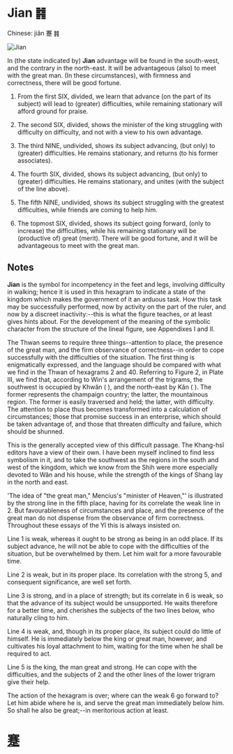 # Jian ䷦

Chinese: jiǎn 蹇 ䷦

![Jian](https://88o.io/wp-content/uploads/2018/09/39-e8b987jian.jpg)

In (the state indicated by) **Jian** advantage will be found in the south-west, and the contrary in the north-east. It will be advantageous (also) to meet with the great man.
(In these circumstances), with firmness and correctness, there will be good fortune.

1. From the first SIX, divided, we learn that advance (on the part of its subject) will lead to (greater) difficulties, while remaining stationary will afford ground for praise.

2. The second SIX, divided, shows the minister of the king struggling with difficulty on difficulty, and not with a view to his own advantage.

3. The third NINE, undivided, shows its subject advancing, (but only) to (greater) difficulties. He remains stationary, and returns (to his former associates).

4. The fourth SIX, divided, shows its subject advancing, (but only) to (greater) difficulties. He remains stationary, and unites (with the subject of the line above).

5. The fifth NINE, undivided, shows its subject struggling with the greatest difficulties, while friends are coming to help him.

6. The topmost SIX, divided, shows its subject going forward, (only to increase) the difficulties, while his remaining stationary will be (productive of) great (merit).
There will be good fortune, and it will be advantageous to meet with the great man.

## Notes

**Jian** is the symbol for incompetency in the feet and legs, involving difficulty in walking; hence it is used in this hexagram to indicate a state of the kingdom which makes the government of it an arduous task. How this task may be successfully performed, now by activity on the part of the ruler, and now by a discreet inactivity:--this is what the figure teaches, or at least gives hints about. For the development of the meaning of the symbolic character from the structure of the lineal figure, see Appendixes I and II.

The Thwan seems to require three things--attention to place, the presence of the great man, and the firm observance of correctness--in order to cope successfully with the difficulties of the situation. The first thing is enigmatically expressed, and the language should be compared with what we find in the Thwan of hexagrams 2 and 40. Referring to Figure 2, in Plate III, we find that, according to Win's arrangement of the trigrams, the southwest is occupied by Khwăn ( ), and the north-east by Kăn ( ). The former represents the champaign country; the latter, the mountainous region. The former is easily traversed and held; the latter, with difficulty. The attention to place thus becomes transformed into a calculation of circumstances; those that promise success in an enterprise, which should be taken advantage of, and those that threaten difficulty and failure, which should be shunned.

This is the generally accepted view of this difficult passage. The Khang-hsî editors have a view of their own. I have been myself inclined to find less symbolism in it, and to take the southwest as the regions in the south and west of the kingdom, which we know from the Shih were more especially devoted to Wăn and his house, while the strength of the kings of Shang lay in the north and east.

'The idea of "the great man," Mencius's "minister of Heaven,"' is illustrated by the strong line in the fifth place, having for its correlate the weak line in 2. But favourableness of circumstances and place, and the presence of the great man do not dispense from the observance of firm correctness. Throughout these essays of the Yî this is always insisted on.

Line 1 is weak, whereas it ought to be strong as being in an odd place. If its subject advance, he will not be able to cope with the difficulties of the situation, but be overwhelmed by them. Let him wait for a more favourable time.

Line 2 is weak, but in its proper place. Its correlation with the strong 5, and consequent significance, are well set forth.

Line 3 is strong, and in a place of strength; but its correlate in 6 is weak, so that the advance of its subject would be unsupported. He waits therefore for a better time, and cherishes the subjects of the two lines below, who naturally cling to him.

Line 4 is weak, and, though in its proper place, its subject could do little of himself. He is immediately below the king or great man, however, and cultivates his loyal attachment to him, waiting for the time when he shall be required to act.

Line 5 is the king, the man great and strong. He can cope with the difficulties, and the subjects of 2 and the other lines of the lower trigram give their help.

The action of the hexagram is over; where can the weak 6 go forward to? Let him abide where he is, and serve the great man immediately below him. So shall he also be great;--in meritorious action at least.

# [蹇](./e8b987jian_cn.md)
